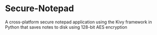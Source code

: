 # Secure-Notepad
A cross-platform secure notepad application using the Kivy framework in Python that saves notes to disk using 128-bit AES encryption
